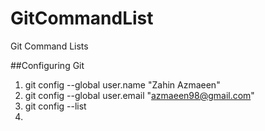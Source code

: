 # GitCommandList
Git Command Lists


##Configuring Git

1. git config --global user.name "Zahin Azmaeen"
2. git config --global user.email "azmaeen98@gmail.com"
3. git config --list
4. 






























